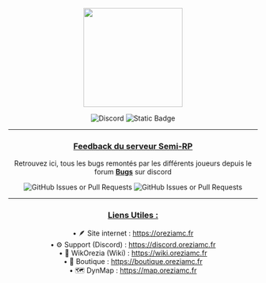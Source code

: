 <ins><p align="center"><img style="height:200px" src="https://oreziamc.fr/img/logo.png"></p>
<p align="center"><img alt="Discord" src="https://img.shields.io/discord/778624251833221120?style=for-the-badge&logo=discord&logoColor=white&labelColor=6A7EC2&color=7389D8"> <img alt="Static Badge" src="https://img.shields.io/badge/orezia-2.9.2-blue?style=for-the-badge&logo=codecrafters&logoColor=white&labelColor=8ebe42&color=55afba"></p>

---
### **<ins><p align="center">Feedback du serveur Semi-RP</p>**
<p align="center">Retrouvez ici, tous les bugs remontés par les différents joueurs depuis le forum <b><a href="https://discord.com/channels/778624251833221120/1231767083172237373">Bugs</a></b> sur discord</p>
<p align="center"><img alt="GitHub Issues or Pull Requests" src="https://img.shields.io/github/issues/Orezia/SemiRP?style=for-the-badge"> <img alt="GitHub Issues or Pull Requests" src="https://img.shields.io/github/issues-closed/Orezia/SemiRP?style=for-the-badge&color=red"></p>

---
### **<ins><p align="center">Liens Utiles :</p>**

<p align="center">• 🪶 Site internet : <a href="https://oreziamc.fr" target="_blank">https://oreziamc.fr</a><br>
• ⚙️ Support (Discord) : <a href="https://discord.oreziamc.fr" target="_blank">https://discord.oreziamc.fr</a><br>
• 📖 WikOrezia (Wiki) : <a href="https://wiki.oreziamc.fr" target="_blank">https://wiki.oreziamc.fr</a><br>
• 💎 Boutique : <a href="https://boutique.oreziamc.fr" target="_blank">https://boutique.oreziamc.fr</a><br>
• 🗺️ DynMap : <a href="https://map.oreziamc.fr" target="_blank">https://map.oreziamc.fr</a></p>



